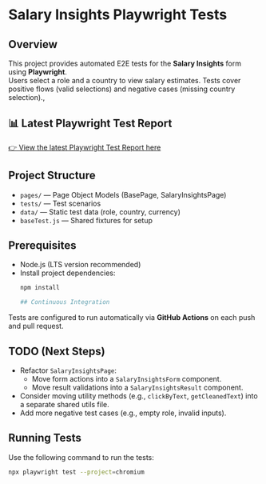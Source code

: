 # Salary Insights Playwright Tests

## Overview

This project provides automated E2E tests for the **Salary Insights** form using **Playwright**.  
Users select a role and a country to view salary estimates. Tests cover positive flows (valid selections) and negative cases (missing country selection).,

## 📊 Latest Playwright Test Report

[👉 View the latest Playwright Test Report here](https://ta-ulyanava.github.io/Playwright-JavaScript-Test/)

## Project Structure

- `pages/` — Page Object Models (BasePage, SalaryInsightsPage)
- `tests/` — Test scenarios
- `data/` — Static test data (role, country, currency)
- `baseTest.js` — Shared fixtures for setup

## Prerequisites

- Node.js (LTS version recommended)
- Install project dependencies:
  ```bash
  npm install

  ## Continuous Integration

Tests are configured to run automatically via **GitHub Actions** on each push and pull request.

## TODO (Next Steps)

- Refactor `SalaryInsightsPage`:
  - Move form actions into a `SalaryInsightsForm` component.
  - Move result validations into a `SalaryInsightsResult` component.
- Consider moving utility methods (e.g., `clickByText`, `getCleanedText`) into a separate shared utils file.
- Add more negative test cases (e.g., empty role, invalid inputs).

## Running Tests

Use the following command to run the tests:
```sh
npx playwright test --project=chromium
```

